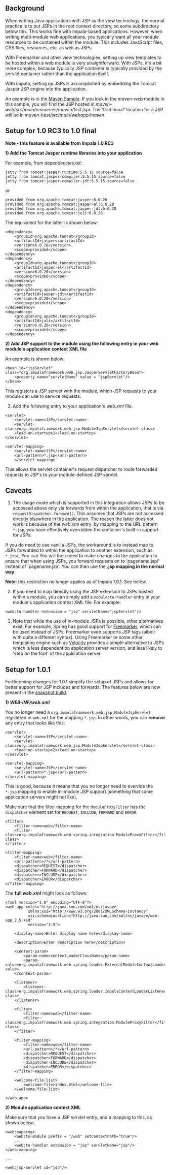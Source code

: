 ## Background ##

When writing Java applications with JSP as the view technology, the normal practice is to put JSPs in the root context directory, so some subdirectory below this.
This works fine with Impala-based applications. However, when writing multi-module web applications, you typically want all your module resources to be
contained within the module. This includes JavaScript files, CSS files, resources, etc. as well as JSPs.

With Freemarker and other view technologies, setting up view templates to be hosted within a web module is very straightforward.
With JSPs, it's a bit more complex, because typically JSP container is typically provided by the servlet container rather than the application itself.

With Impala, setting up JSPs is accomplished by embedding the Tomcat Jasper JSP engine into the application.

An example is in the [Maven Sample](SamplesMaven.md). If you look in the _maven-web_ module in this sample, you will find the JSP hosted in
_maven-web/src/main/resources/maven/test.jspi_. The 'traditional' location for a JSP will be in _maven-host/src/main/webapp/maven_.

## Setup for 1.0 RC3 to 1.0 final ##

**Note - this feature is available from Impala 1.0 RC3**

**1) Add the Tomcat Jasper runtime libraries into your application**

For example, from _dependencies.txt_:
```
jetty from tomcat:jasper-runtime:5.5.15 source=false
jetty from tomcat:jasper-compiler:5.5.15 source=false
jetty from tomcat:jasper-compiler-jdt:5.5.15 source=false
```

or

```
provided from org.apache.tomcat:jasper:6.0.20
provided from org.apache.tomcat:jasper-el:6.0.20
provided from org.apache.tomcat:jasper-jdt:6.0.20
provided from org.apache.tomcat:juli:6.0.20
```

The equivalent for the latter is shown below:

```
<dependency>
	<groupId>org.apache.tomcat</groupId>
	<artifactId>jasper</artifactId>
	<version>6.0.20</version>
	<scope>provided</scope>
</dependency>
<dependency>
	<groupId>org.apache.tomcat</groupId>
	<artifactId>jasper-el</artifactId>
	<version>6.0.20</version>
	<scope>provided</scope>
</dependency>
<dependency>
	<groupId>org.apache.tomcat</groupId>
	<artifactId>jasper-jdt</artifactId>
	<version>6.0.20</version>
	<scope>provided</scope>
</dependency>
<dependency>
	<groupId>org.apache.tomcat</groupId>
	<artifactId>juli</artifactId>
	<version>6.0.20</version>
	<scope>provided</scope>
</dependency>	
```

**2) Add JSP support to the module using the following entry in your web module's application context XML file**

An example is shown below:

```
<bean id="jspServlet" class="org.impalaframework.web.jsp.JasperServletFactoryBean">
	<property name="servletName" value = "jspServlet"/>
</bean>
```

This registers a JSP servlet with the module, which JSP requests to your module can use to service requests.

3) Add the following entry to your application's _web.xml_ file.

```
<servlet>
    <servlet-name>JSP</servlet-name>
    <servlet-class>org.impalaframework.web.jsp.ModuleJspServlet</servlet-class>
    <load-on-startup>1</load-on-startup>
</servlet>

<servlet-mapping>
    <servlet-name>JSP</servlet-name>
    <url-pattern>*.jsp</url-pattern>
    </servlet-mapping> 
```

This allows the servlet container's request dispatcher to route forwarded requests to JSP's to your module-defined JSP servlet.

## Caveats ##

1) The usage mode which is supported in this integration allows JSPs to be accessed above only via forwards from within the application,
that is via `requestDispatcher.forward()`. This assumes that JSPs are not accessed directly elsewhere in the application.
The reason the latter does not work is because of the _web.xml_ entry: by mapping to the URL pattern `*.jsp`, you have effectively overridden
the container's built-in support for JSPs.

If you do need to use vanilla JSPs, the workaround is to instead map to JSPs forwarded to within the application to another extension, such as `*.jspi`. You can
You will then need to make changes to the application to ensure that when using JSPs, you forward requests on to 'pagename.jspi' instead of 'pagename.jsp'.
You can then use the **.jsp mapping in the normal way.**

**Note**: this restriction no longer applies as of Impala 1.0.1. See below.

2) If you need to map directly using the JSP extension to JSPs hosted within a module, you can simply add a `module:to-handler` entry in your
module's application context XML file. For example:

```
<web:to-handler extension = "jsp" servletName="jspServlet"/> 
```

3) Note that while the use of in-module JSPs is possible, other alternatives exist. For example, Spring has good support for
[Freemarker](http://freemarker.sourceforge.net/), which
can be used instead of JSPs. Freemarker even supports JSP tags (albeit with quite a different syntax). Using Freemarker or some other
templating engine such as [Velocity](http://velocity.apache.org/) provides a simple alternative to JSPs which is less dependent on
application server version, and less likely to 'step on the foot' of the application server.

## Setup for 1.0.1 ##

Forthcoming changes for 1.0.1 simplify the setup of JSPs and allows for better support for JSP includes and forwards. The features below are now present in the [snapshot build](http://impala.googlecode.com/svn/trunk/impala/impala/dist/impala-1.0.1-SNAPSHOT.zip).

**1) _WEB-INF/web.xml_**

You no longer need a `org.impalaframework.web.jsp.ModuleJspServlet` registered in `web.xml` for the mapping `*.jsp`. In other words, you can **remove** any entry that looks like this:

```
<servlet>
    <servlet-name>JSP</servlet-name>
    <servlet-class>org.impalaframework.web.jsp.ModuleJspServlet</servlet-class>
    <load-on-startup>2</load-on-startup>
</servlet>
   
<servlet-mapping>
	<servlet-name>JSP</servlet-name>
	<url-pattern>*.jsp</url-pattern>
</servlet-mapping>
```

This is good, because it means that you no longer need to override the `*.jsp` mapping to enable in-module JSP support (something that some application servers might not like).

Make sure that the filter mapping for the `ModuleProxyFilter` has the `dispatcher` element set for `REQUEST`, `INCLUDE`, `FORWARD` and `ERROR`.

```
<filter>
    <filter-name>web</filter-name>
    <filter-class>org.impalaframework.web.spring.integration.ModuleProxyFilter</filter-class>
</filter>

<filter-mapping>
    <filter-name>web</filter-name>
    <url-pattern>/*</url-pattern>
    <dispatcher>REQUEST</dispatcher>
    <dispatcher>FORWARD</dispatcher>
    <dispatcher>INCLUDE</dispatcher>
    <dispatcher>ERROR</dispatcher>
</filter-mapping>
```

The **full _web.xml_** might look as follows:

```
<?xml version="1.0" encoding="UTF-8"?>
<web-app xmlns="http://java.sun.com/xml/ns/javaee"
          xmlns:xsi="http://www.w3.org/2001/XMLSchema-instance"
          xsi:schemaLocation="http://java.sun.com/xml/ns/javaee/web-app_2_5.xsd"
          version="2.5">
    
    <display-name>Enter display name here</display-name>

    <description>Enter description here</description>
    
    <context-param>
        <param-name>contextLoaderClassName</param-name>
        <param-value>org.impalaframework.web.spring.loader.ExternalModuleContextLoader</param-value>
    </context-param>

    <listener>
        <listener-class>org.impalaframework.web.spring.loader.ImpalaContextLoaderListener</listener-class>
    </listener>
    
    <filter>
        <filter-name>web</filter-name>
        <filter-class>org.impalaframework.web.spring.integration.ModuleProxyFilter</filter-class>
    </filter>

    <filter-mapping>
        <filter-name>web</filter-name>
        <url-pattern>/*</url-pattern>
        <dispatcher>REQUEST</dispatcher>
        <dispatcher>FORWARD</dispatcher>
        <dispatcher>INCLUDE</dispatcher>
        <dispatcher>ERROR</dispatcher>
    </filter-mapping>

    <welcome-file-list>
        <welcome-file>index.html</welcome-file>
    </welcome-file-list>
    
</web-app>
```

**2) Module application context XML**

Make sure that you have a JSP servlet entry, and a mapping to this, as shown below:

```
<web:mapping>
    <web:to-module prefix = "/web" setContextPath="true"/> 
    ...
    <web:to-handler extension = "jsp" servletName="jsp"/>
</web:mapping>

...
    
<web:jsp-servlet id="jsp"/>
```